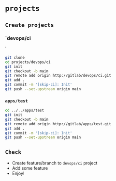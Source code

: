 # `projects`

## `Create projects`

### `devops/ci
`
```bash
git clone
cd projects/devops/ci
git init
git checkout -b main
git remote add origin http://gitlab/devops/ci.git
git add .
git commit -m '[skip-ci]: Init'
git push --set-upstream origin main
```

### `apps/test`

```bash
cd ../../apps/test
git init
git checkout -b main
git remote add origin http://gitlab/apps/test.git
git add .
git commit -m '[skip-ci]: Init'
git push --set-upstream origin main
```

## `Check`

- Create feature/branch to `devops/ci` project
- Add some feature
- Enjoy!
